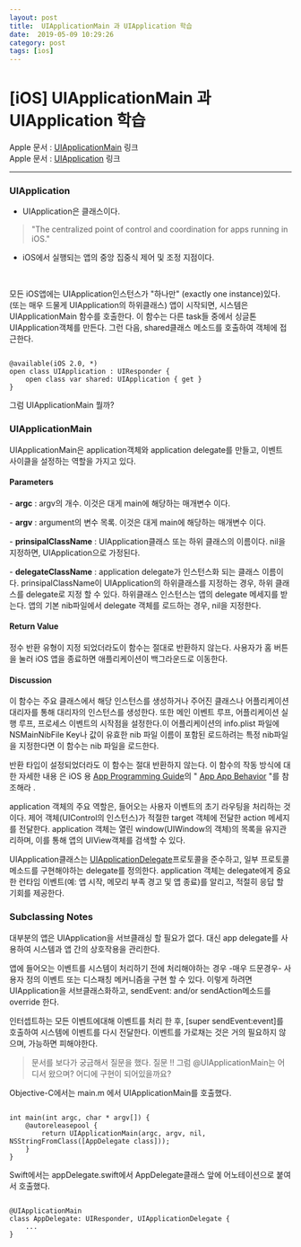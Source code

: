 ```yaml
---
layout: post
title:  UIApplicationMain 과 UIApplication 학습
date:  2019-05-09 10:29:26
category: post
tags: [ios]
---
```


# [iOS] UIApplicationMain 과 UIApplication 학습

Apple 문서 : [UIApplicationMain](https://developer.apple.com/documentation/uikit/1622933-uiapplicationmain?language=objc) 링크 
<br />
Apple 문서 : [UIApplication](https://developer.apple.com/documentation/uikit/uiapplication?language=objc) 링크

----

### UIApplication
- UIApplication은 클래스이다.
> "The centralized point of control and coordination for apps running in iOS."
- iOS에서 실행되는 앱의 중앙 집중식 제어 및 조정 지점이다.  

<br />

모든 iOS앱에는 UIApplication인스턴스가 "하나만" (exactly one instance)있다. (또는 매우 드물게 UIApplication의 하위클래스)
앱이 시작되면, 시스템은  UIApplicationMain 함수를 호출한다. 이 함수는 다른 task들 중에서 싱글톤 UIApplication객체를 만든다.
그런 다음, shared클래스 메소드를 호출하여 객체에 접근한다.

<pre><code class="swift">
@available(iOS 2.0, *)
open class UIApplication : UIResponder {
    open class var shared: UIApplication { get } 
}
</code></pre>

그럼 UIApplicationMain 뭘까?
<br />

### UIApplicationMain

UIApplicationMain은 application객체와 application delegate를 만들고, 이벤트 사이클을 설정하는 역할을 가지고 있다.

#### Parameters

\-  **argc** : argv의 개수. 이것은 대게 main에 해당하는 매개변수 이다.

\- **argv** : argument의 변수 목록. 이것은 대게 main에 해당하는 매개변수 이다.

\- **prinsipalClassName** : UIApplication클래스 또는 하위 클래스의 이름이다. nil을 지정하면, UIApplication으로 가정된다.

\- **delegateClassName** : application delegate가 인스턴스화 되는 클래스 이름이다. prinsipalClassName이 UIApplication의 하위클래스를 지정하는 경우, 하위 클래스를 delegate로 지정 할 수 있다. 하위클래스 인스턴스는 앱의 delegate 메세지를 받는다. 앱의 기본 nib파일에서 delegate 객체를 로드하는 경우, nil을 지정한다.

#### Return Value
정수 반환 유형이 지정 되었더라도이 함수는 절대로 반환하지 않는다. 사용자가 홈 버튼을 눌러 iOS 앱을 종료하면 애플리케이션이 백그라운드로 이동한다.

#### Discussion
이 함수는 주요 클래스에서 해당 인스턴스를 생성하거나 주어진 클래스나 어플리케이션 대리자를 통해 대리자의 인스턴스를 생성한다.
또한 메인 이벤트 루프, 어플리케이션 실행 루프, 프로세스 이벤트의 시작점을 설정한다.이 어플리케이션의 info.plist 파일에  NSMainNibFile Key나 값이 유효한 nib 파일 이름이 포함된 로드하려는 특정 nib파일을 지정한다면 이 함수는 nib 파일을 로드한다.

반환 타입이 설정되었더라도 이 함수는 절대 반환하지 않는다. 이 함수의 작동 방식에 대한 자세한 내용 은 iOS 용 [App Programming Guide](https://developer.apple.com/library/archive/documentation/iPhone/Conceptual/iPhoneOSProgrammingGuide/Introduction/Introduction.html#//apple_ref/doc/uid/TP40007072)의 " [App App Behavior](https://developer.apple.com/library/archive/documentation/iPhone/Conceptual/iPhoneOSProgrammingGuide/ExpectedAppBehaviors/ExpectedAppBehaviors.html#//apple_ref/doc/uid/TP40007072-CH3) "를 참조해라 .


application 객체의 주요 역할은, 들어오는 사용자 이벤트의 초기 라우팅을 처리하는 것이다. 제어 객체(UIControl의 인스턴스)가 적절한 target 객체에 전달한 action 메세지를 전달한다. application 객체는 열린 window(UIWindow의 객체)의 목록을 유지관리하며, 이를 통해 앱의 UIView객체를 검색할 수 있다.


UIApplication클래스는 [UIApplicationDelegate](https://developer.apple.com/documentation/uikit/uiapplicationdelegate?language=objc)프로토콜을 준수하고, 일부 프로토콜 메소드를 구현해야하는 delegate를 정의한다. application 객체는 delegate에게 중요한 런타임 이벤트(예: 앱 시작, 메모리 부족 경고 및 앱 종료)를 알리고, 적절히 응답 할 기회를 제공한다.

### Subclassing Notes
대부분의 앱은 UIApplication을 서브클래싱 할 필요가 없다. 대신 app delegate를 사용하여 시스템과 앱 간의 상호작용을 관리한다.

앱에 들어오는 이벤트를 시스템이 처리하기 전에 처리해야하는 경우 -매우 드문경우- 사용자 정의 이벤트 또는 디스패칭 메커니즘을 구현 할 수 있다. 
이렇게 하려면 UIApplication을 서브클래스화하고, sendEvent: and/or sendAction메소드를 override 한다.

인터셉트하는 모든 이벤트에대해 이벤트를 처리 한 후, [super sendEvent:event]를 호출하여 시스템에 이벤트를 다시 전달한다. 이벤트를 가로채는 것은 거의 필요하지 않으며, 가능하면 피해야한다.


> 문서를 보다가 궁금해서 질문을 했다. 
> 질문 !! 그럼 @UIApplicationMain는 어디서 왔으며? 어디에 구현이 되어있을까요? 

Objective-C에서는 main.m 에서 UIApplicationMain를 호출했다.
<pre><code class="swift">
int main(int argc, char * argv[]) {
    @autoreleasepool {
        return UIApplicationMain(argc, argv, nil, NSStringFromClass([AppDelegate class]));
    }
}
</code></pre>
Swift에서는 appDelegate.swift에서 AppDelegate클래스 앞에 어노테이션으로 붙여서 호출했다.

<pre><code class="swift">
@UIApplicationMain
class AppDelegate: UIResponder, UIApplicationDelegate {
    ...
}
</code></pre>


